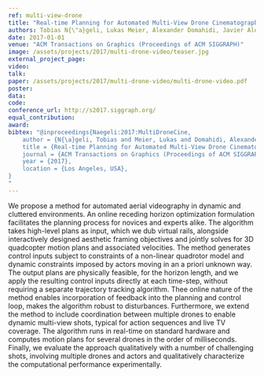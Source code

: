 ```yaml
---
ref: multi-view-drone
title: "Real-time Planning for Automated Multi-View Drone Cinematography"
authors: Tobias N{\"a}geli, Lukas Meier, Alexander Domahidi, Javier Alonso-Mora, Otmar Hilliges
date: 2017-01-01
venue: "ACM Transactions on Graphics (Proceedings of ACM SIGGRAPH)"
image: /assets/projects/2017/multi-drone-video/teaser.jpg
external_project_page: 
video: 
talk: 
paper: /assets/projects/2017/multi-drone-video/multi-drone-video.pdf
poster: 
data: 
code: 
conference_url: http://s2017.siggraph.org/
equal_contribution: 
award: 
bibtex: "@inproceedings{Naegeli:2017:MultiDroneCine,
	author = {N{\a}geli, Tobias and Meier, Lukas and Domahidi, Alexander and Alonso-Mora, Javier and Hilliges, Otmar},
	title = {Real-time Planning for Automated Multi-View Drone Cinematography},
	journal = {ACM Transactions on Graphics (Proceedings of ACM SIGGRAPH)},
	year = {2017},
	location = {Los Angeles, USA},
}
"
---
```

We propose a method for automated aerial videography in dynamic and cluttered
environments. An online receding horizon optimization formulation
facilitates the planning process for novices and experts alike. The algorithm
takes high-level plans as input, which we dub virtual rails, alongside interactively
designed aesthetic framing objectives and jointly solves for 3D
quadcopter motion plans and associated velocities. The method generates
control inputs subject to constraints of a non-linear quadrotor model and
dynamic constraints imposed by actors moving in an a priori unknown
way. The output plans are physically feasible, for the horizon length, and
we apply the resulting control inputs directly at each time-step, without
requiring a separate trajectory tracking algorithm. Thee online nature of the
method enables incorporation of feedback into the planning and control loop,
makes the algorithm robust to disturbances. Furthermore, we extend the
method to include coordination between multiple drones to enable dynamic
multi-view shots, typical for action sequences and live TV coverage. The
algorithm runs in real-time on standard hardware and computes motion
plans for several drones in the order of milliseconds. Finally, we evaluate
the approach qualitatively with a number of challenging shots, involving
multiple drones and actors and qualitatively characterize the computational
performance experimentally.
